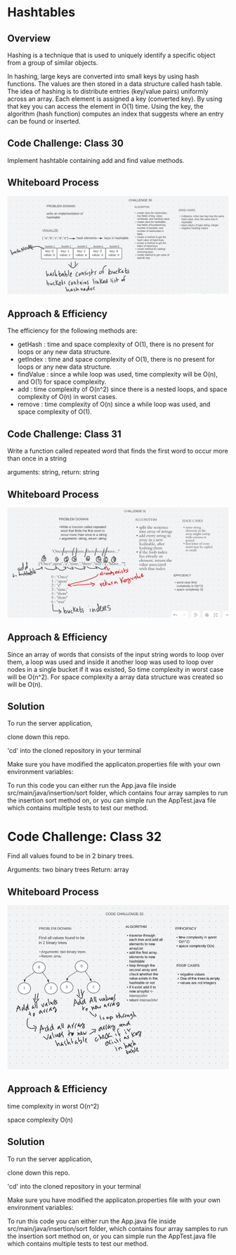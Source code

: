 # Hashtables

## Overview

Hashing is a technique that is used to uniquely identify a specific object from a group of similar objects.

In hashing, large keys are converted into small keys by using hash functions. The values are then stored in a data structure called hash table. The idea of hashing is to distribute entries (key/value pairs) uniformly across an array. Each element is assigned a key (converted key). By using that key you can access the element in O(1) time. Using the key, the algorithm (hash function) computes an index that suggests where an entry can be found or inserted.


## Code Challenge: Class 30


Implement hashtable containing add and find value methods.

## Whiteboard Process

![Implementation](./implementation.JPG)

## Approach & Efficiency

The efficiency for the following methods are:
- getHash :  time and space complexity of O(1), there is no present for loops or any new data structure.
- getIndex : time and space complexity of O(1), there is no present for loops or any new data structure.
- findValue : since a while loop was used, time complexity will be O(n), and O(1) for space complexity.
- add : time complexity of O(n^2) since there is a nested loops, and space complexity of O(n) in worst cases.
- remove : time complexity of O(n) since a while loop was used, and space complexity of O(1).



## Code Challenge: Class 31

Write a function called repeated word that finds the first word to occur more than once in a string

arguments: string, return: string

## Whiteboard Process
![repeated word](./reapeatedWord.JPG)

## Approach & Efficiency

Since an array of words that consists of the input string words to loop over them, a loop was used and inside it another loop was used to loop over nodes in a single bucket if it was existed, So time complexity in worst case will be O(n^2).
For space complexity a array data structure was created so will be O(n).

## Solution

To run the server application,

clone down this repo.

'cd' into the cloned repository in your terminal

Make sure you have modified the applicaton.properties file with your own environment variables:

To run this code you can either run the App.java file inside src/main/java/insertion/sort folder, which contains four array samples to run the insertion sort method on, or you can simple run the AppTest.java file which contains multiple tests to test our method.

# Code Challenge: Class 32

Find all values found to be in 2 binary trees.

Arguments: two binary trees
Return: array

## Whiteboard Process

![intersection](./intersection.JPG)

## Approach & Efficiency

time complexity in worst O(n^2)

space complexity O(n)

## Solution

To run the server application,

clone down this repo.

'cd' into the cloned repository in your terminal

Make sure you have modified the applicaton.properties file with your own environment variables:

To run this code you can either run the App.java file inside src/main/java/insertion/sort folder, which contains four array samples to run the insertion sort method on, or you can simple run the AppTest.java file which contains multiple tests to test our method.
